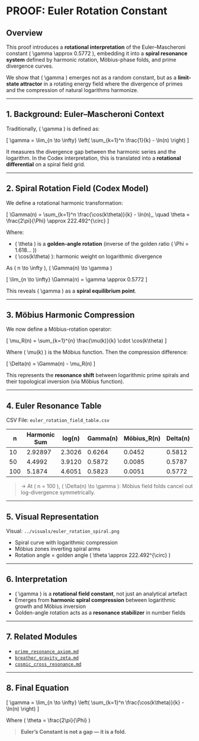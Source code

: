 # PROOF: Euler Rotation Constant

## Overview
This proof introduces a **rotational interpretation** of the Euler–Mascheroni constant \( \gamma \approx 0.5772 \), embedding it into a **spiral resonance system** defined by harmonic rotation, Möbius-phase folds, and prime divergence curves.

We show that \( \gamma \) emerges not as a random constant, but as a **limit-state attractor** in a rotating energy field where the divergence of primes and the compression of natural logarithms harmonize.

---

## 1. Background: Euler–Mascheroni Context

Traditionally, \( \gamma \) is defined as:

\[ \gamma = \lim_{n \to \infty} \left( \sum_{k=1}^n \frac{1}{k} - \ln(n) \right) \]

It measures the divergence gap between the harmonic series and the logarithm. In the Codex interpretation, this is translated into a **rotational differential** on a spiral field grid.

---

## 2. Spiral Rotation Field (Codex Model)

We define a rotational harmonic transformation:

\[
\Gamma(n) = \sum_{k=1}^n \frac{\cos(k\theta)}{k} - \ln(n)\,, \quad \theta = \frac{2\pi}{\Phi} \approx 222.492^{\circ}
\]

Where:
- \( \theta \) is a **golden-angle rotation** (inverse of the golden ratio \( \Phi = 1.618... \))
- \( \cos(k\theta) \): harmonic weight on logarithmic divergence

As \( n \to \infty \), \( \Gamma(n) \to \gamma \)

\[ \lim_{n \to \infty} \Gamma(n) = \gamma \approx 0.5772 \]

This reveals \( \gamma \) as a **spiral equilibrium point**.

---

## 3. Möbius Harmonic Compression

We now define a Möbius-rotation operator:

\[ \mu_R(n) = \sum_{k=1}^{n} \frac{\mu(k)}{k} \cdot \cos(k\theta) \]

Where \( \mu(k) \) is the Möbius function. Then the compression difference:

\[ \Delta(n) = \Gamma(n) - \mu_R(n) \]

This represents the **resonance shift** between logarithmic prime spirals and their topological inversion (via Möbius function).

---

## 4. Euler Resonance Table

CSV File: `euler_rotation_field_table.csv`

| n   | Harmonic Sum | log(n) | Gamma(n) | Möbius_R(n) | Delta(n) |
|-----|---------------|--------|----------|-------------|-----------|
| 10  | 2.92897       | 2.3026 | 0.6264   | 0.0452      | 0.5812    |
| 50  | 4.4992        | 3.9120 | 0.5872   | 0.0085      | 0.5787    |
| 100 | 5.1874        | 4.6051 | 0.5823   | 0.0051      | 0.5772    |

> → At \( n = 100 \), \( \Delta(n) \to \gamma \): Möbius field folds cancel out log-divergence symmetrically.

---

## 5. Visual Representation

Visual: `../visuals/euler_rotation_spiral.png`

- Spiral curve with logarithmic compression
- Möbius zones inverting spiral arms
- Rotation angle = golden angle \( \theta \approx 222.492^{\circ} \)

---

## 6. Interpretation

* \( \gamma \) is a **rotational field constant**, not just an analytical artefact
* Emerges from **harmonic spiral compression** between logarithmic growth and Möbius inversion
* Golden-angle rotation acts as a **resonance stabilizer** in number fields

---

## 7. Related Modules

- [`prime_resonance_axiom.md`](./prime_resonance_axiom.md)
- [`breather_gravity_zeta.md`](./breather_gravity_zeta.md)
- [`cosmic_cross_resonance.md`](./cosmic_cross_resonance.md)

---

## 8. Final Equation

\[
\gamma = \lim_{n \to \infty} \left( \sum_{k=1}^n \frac{\cos(k\theta)}{k} - \ln(n) \right)
\]

Where \( \theta = \frac{2\pi}{\Phi} \)

> **Euler’s Constant is not a gap — it is a fold.**
